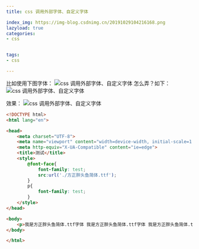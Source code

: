 ```yaml
---
title: css 调用外部字体、自定义字体

index_img: https://img-blog.csdnimg.cn/20191029104216168.png
lazyload: true
categories:
- css


tags:
- css

---
```






比如使用下图字体：
![css 调用外部字体、自定义字体](https://img-blog.csdnimg.cn/20191029104216168.png)
怎么弄？如下：
![css 调用外部字体、自定义字体](https://img-blog.csdnimg.cn/20191029104036773.png)

效果：
![css 调用外部字体、自定义字体](https://img-blog.csdnimg.cn/20191029104056615.png)

```html
<!DOCTYPE html>
<html lang="en">

<head>
	<meta charset="UTF-8">
	<meta name="viewport" content="width=device-width, initial-scale=1.0">
	<meta http-equiv="X-UA-Compatible" content="ie=edge">
	<title>测试</title>
	<style>
		@font-face{
			font-family: test;
			src:url('./方正胖头鱼简体.ttf');
		}
		p{
			font-family: test;
		}
	</style>
</head>

<body>
	<p>我是方正胖头鱼简体.ttf字体 我是方正胖头鱼简体.ttf字体 我是方正胖头鱼简体.ttf字体</p>
</body>

</html>
```

